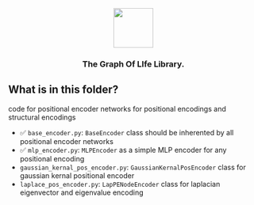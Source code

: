 <div align="center">
    <img src="../../docs/images/logo-title.png" height="80px">
    <h3>The Graph Of LIfe Library.</h3>
</div>


## What is in this folder? 

code for positional encoder networks for positional encodings and structural encodings

- ✅ `base_encoder.py`: `BaseEncoder` class should be inherented by all positional encoder networks
- ✅ `mlp_encoder.py`: `MLPEncoder` as a simple MLP encoder for any positional encoding
- `gaussian_kernal_pos_encoder.py`: `GaussianKernalPosEncoder` class for gaussian kernal positional encoder
- `laplace_pos_encoder.py`: `LapPENodeEncoder` class for laplacian eigenvector and eigenvalue encoding
